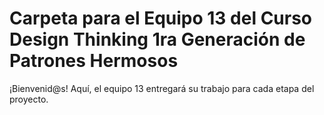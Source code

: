 # Carpeta para el Equipo 13 del Curso Design Thinking 1ra Generación de Patrones Hermosos

¡Bienvenid@s!
Aquí, el equipo 13 entregará su trabajo para cada etapa del proyecto.
